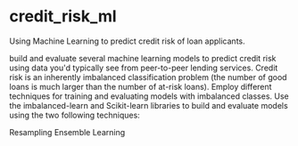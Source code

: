 # credit_risk_ml
Using Machine Learning to predict credit risk of loan applicants.

build and evaluate several machine learning models to predict credit risk using data you'd typically see from peer-to-peer lending services. Credit risk is an inherently imbalanced classification problem (the number of good loans is much larger than the number of at-risk loans). Employ different techniques for training and evaluating models with imbalanced classes. Use the imbalanced-learn and Scikit-learn libraries to build and evaluate models using the two following techniques:

Resampling
Ensemble Learning